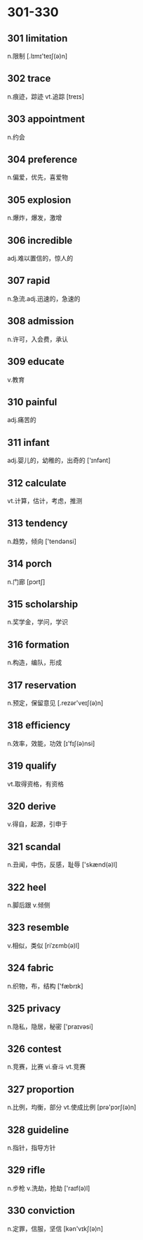 # 301-330

## 301 limitation

n.限制  [.lɪmɪ'teɪʃ(ə)n]

## 302 trace

n.痕迹，踪迹 vt.追踪 [treɪs]

## 303 appointment 

n.约会

## 304 preference 

n.偏爱，优先，喜爱物

## 305 explosion

n.爆炸，爆发，激增 

## 306 incredible

adj.难以置信的，惊人的

## 307 rapid

n.急流.adj.迅速的，急速的

## 308 admission

n.许可，入会费，承认

## 309 educate

v.教育

## 310 painful

adj.痛苦的

## 311 infant

adj.婴儿的，幼稚的，出奇的 ['ɪnfənt]

## 312 calculate

vt.计算，估计，考虑，推测

## 313 tendency

n.趋势，倾向 ['tendənsi]

## 314 porch

n.门廊  [pɔrtʃ]


## 315 scholarship

n.奖学金，学问，学识

## 316 formation

n.构造，编队，形成

## 317 reservation

n.预定，保留意见 [.rezər'veɪʃ(ə)n]

## 318 efficiency

n.效率，效能，功效  [ɪ'fɪʃ(ə)nsi]

## 319 qualify

vt.取得资格，有资格

## 320 derive

v.得自，起源，引申于

## 321 scandal

n.丑闻，中伤，反感，耻辱  ['skænd(ə)l]

## 322 heel

n.脚后跟 v.倾侧

## 323 resemble

v.相似，类似 [riˈzɛmb(ə)l]

## 324 fabric

n.织物，布，结构 ['fæbrɪk]

## 325 privacy

n.隐私，隐居，秘密  ['praɪvəsi]

## 326 contest

n.竞赛，比赛 vi.奋斗 vt.竞赛

## 327 proportion

n.比例，均衡，部分  vt.使成比例 [prə'pɔrʃ(ə)n]

## 328 guideline

n.指针，指导方针

## 329 rifle

n.步枪 v.洗劫，抢劫 ['raɪf(ə)l]

## 330 conviction

n.定罪，信服，坚信  [kən'vɪkʃ(ə)n]
